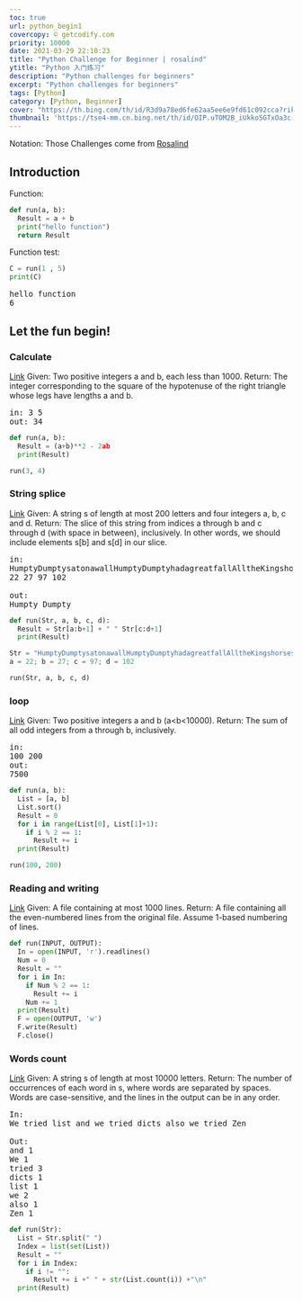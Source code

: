 ```yaml
---
toc: true
url: python_begin1
covercopy: © getcodify.com
priority: 10000
date: 2021-03-29 22:10:23
title: "Python Challenge for Beginner | rosalind"
ytitle: "Python 入门练习"
description: "Python challenges for beginners"
excerpt: "Python challenges for beginners"
tags: [Python]
category: [Python, Beginner]
cover: "https://th.bing.com/th/id/R3d9a78ed6fe62aa5ee6e9fd61c092cca?rik=I7LX8qXniM2YLQ&riu=http%3a%2f%2fgetcodify.com%2fwp-content%2fuploads%2f2016%2f10%2fPython_logo.jpg&w=680"
thumbnail: 'https://tse4-mm.cn.bing.net/th/id/OIP.uTOM2B_iUkko5GTxOa3c-wAAAA'
---
```


Notation: Those Challenges come from [Rosalind](http://rosalind.info)

## Introduction

Function:

```python
def run(a, b):
  Result = a + b
  print("hello function")
  return Result
```

Function test:

```python
C = run(1 , 5)
print(C)
```

<pre>
hello function
6
</pre>

## Let the fun begin!

### Calculate
[Link](http://rosalind.info/problems/ini2/)
Given: Two positive integers a and b, each less than 1000.
Return: The integer corresponding to the square of the hypotenuse of the right triangle whose legs have lengths a and b.
<pre>
in: 3 5
out: 34
</pre>
```python
def run(a, b):
  Result = (a+b)**2 - 2ab
  print(Result)

run(3, 4)
```

### String splice
[Link](http://rosalind.info/problems/ini3/)
Given: A string s of length at most 200 letters and four integers a, b, c and d.
Return: The slice of this string from indices a through b and c through d (with space in between), inclusively. In other words, we should include elements s[b] and s[d] in our slice.

<pre>
in:
HumptyDumptysatonawallHumptyDumptyhadagreatfallAlltheKingshorsesandalltheKingsmenCouldntputHumptyDumptyinhisplaceagain.
22 27 97 102

out:
Humpty Dumpty
</pre>

```python
def run(Str, a, b, c, d):
  Result = Str[a:b+1] + " " Str[c:d+1]
  print(Result)

Str = "HumptyDumptysatonawallHumptyDumptyhadagreatfallAlltheKingshorsesandalltheKingsmenCouldntputHumptyDumptyinhisplaceagain."
a = 22; b = 27; c = 97; d = 102

run(Str, a, b, c, d)
```

### loop
[Link](http://rosalind.info/problems/ini4/)
Given: Two positive integers a and b (a<b<10000).
Return: The sum of all odd integers from a through b, inclusively.

<pre>
in:
100 200
out:
7500
</pre>

```python
def run(a, b):
  List = [a, b]
  List.sort()
  Result = 0
  for i in range(List[0], List[1]+1):
    if i % 2 == 1:
      Result += i
  print(Result)

run(100, 200)
```

### Reading and writing
[Link](http://rosalind.info/problems/ini5/)
Given: A file containing at most 1000 lines.
Return: A file containing all the even-numbered lines from the original file. Assume 1-based numbering of lines.

```python
def run(INPUT, OUTPUT):
  In = open(INPUT, 'r').readlines()
  Num = 0
  Result = ""
  for i in In:
    if Num % 2 == 1:
      Result += i
    Num += 1
  print(Result)
  F = open(OUTPUT, 'w')
  F.write(Result)
  F.close()
```

### Words count
[Link](http://rosalind.info/problems/ini6/)
Given: A string s of length at most 10000 letters.
Return: The number of occurrences of each word in s, where words are separated by spaces. Words are case-sensitive, and the lines in the output can be in any order.

<pre>
In:
We tried list and we tried dicts also we tried Zen

Out:
and 1
We 1
tried 3
dicts 1
list 1
we 2
also 1
Zen 1
</pre>

```python
def run(Str):
  List = Str.split(" ")
  Index = list(set(List))
  Result = ""
  for i in Index:
    if i != "":
      Result += i +" " + str(List.count(i)) +"\n"
  print(Result)
```
